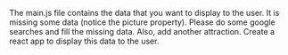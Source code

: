 The main.js file contains the data that you want to display to the user.
It is missing some data (notice the picture property). Please do some google searches and fill the missing data.
Also, add another attraction.
Create a react app to display this data to the user.
